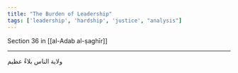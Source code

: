 ```yaml
---
title: "The Burden of Leadership"
tags: ['leadership', 'hardship', 'justice', "analysis"]
---
```


 Section 36 in [[al-Adab al-ṣaghīr]]

---
ولاية الناس بلاءٌ عظيم
